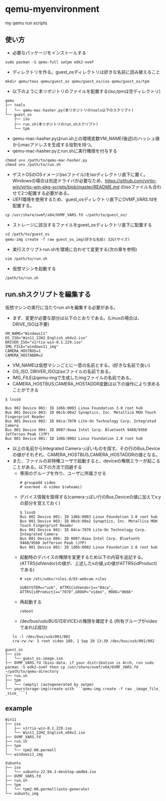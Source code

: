 # qemu-myenvironment
my qemu run scripts
## 使い方
- 必要なパッケージをインストールする
```
sudo pacman -S qemu-full swtpm edk2-ovmf
```
- ディレクトリを作る。guest_osディレクトリは好きな名前に読み替えること
```
mkdir qemu/toos qemu/guest_os qemu/guest_os/iso qemu/guest_os/tpm
```
- 以下のように本リポジトリのファイルを配置する(iso,tpmは空ディレクトリ)
```
qemu
├── tools
│   └── qemu-mac-hasher.py(本リポジトリのtools以下のスクリプト)
└── guest_os
    ├── iso
    ├── run.sh(本リポジトリのrun.shスクリプト)
    └── tpm
```
- qemu-mac-hasher.pyはrun.sh上の環境変数VM_NAME(後述)のハッシュ値からmacアドレスを生成する役割を持つ。
- qemu-mac-hasher.pyとrun.shに実行権限を付与する
```
chmod u+x /path/to/qemu-mac-hasher.py
chmod u+x /path/to/run.sh
```
- ゲストOSのOSイメージ(isoファイル)をisoディレクトリ直下に置く。Windowsの場合は別途ドライバが必要なため、https://github.com/virtio-win/virtio-win-pkg-scripts/blob/master/README.md のisoファイルも合わせて2つ配置する必要がある。
- UEFI環境を使用するため、guest_osディレクトリ直下にOVMF_VARS.fdを配置する。
```
cp /usr/share/ovmf/x64/OVMF_VARS.fd ~/path/to/guest_os/
```
- ストレージに該当するファイルをguest_osディレクトリ直下に配置する
```
cd /path/to/guest_os
qemu-img create -f raw guest_os_img(好きな名前) 32G(サイズ)
```
- 実行スクリプトrun.shを環境に合わせて変更する(次の章を参照)
```
vim /path/to/run.sh
```
- 仮想マシンを起動する
```
/path/to/run.sh
```
## run.shスクリプトを編集する
仮想マシンの実行に当たりrun.shを編集する必要がある。
- まず、変更が必要な部分は以下のとおりである。(Linuxの場合は、DRIVE_ISOは不要)
```
VM_NAME="Windows11"
OS_ISO="Win11_22H2_English_x64v2.iso"
DRIVER_ISO="virtio-win-0.1.229.iso"
IMG_FILE="windows11_img"
CAMERA_HOSTBUS=1
CAMERA_HOSTADDR=2
```
- VM_NAMEは仮想マシンごとに一意の名前とする。(好きな名前で良い)
- OS_ISO, DRIVER_ISOはisoファイルの名前である。
- IMG_FILEはqemu-imgで生成したimgファイルの名前である。
- CAMERA_HOSTBUS,CAMERA_HOSTADDR変数は以下の操作により求めることができる
```
$ lsusb

Bus 002 Device 001: ID 1d6b:0003 Linux Foundation 3.0 root hub
Bus 001 Device 003: ID 06cb:00a2 Synaptics, Inc. Metallica MOH Touch Fingerprint Reader
Bus 001 Device 002: ID 04ca:7070 Lite-On Technology Corp. Integrated Camera
Bus 001 Device 004: ID 8087:0aaa Intel Corp. Bluetooth 9460/9560 Jefferson Peak (JfP)
Bus 001 Device 001: ID 1d6b:0002 Linux Foundation 2.0 root hub
```
- 以上の名前からIntegrated Cameraっぽいものを探す。その行のBus,Deviceの値がそれぞれ、CAMERA_HOSTBUS,CAMERA_HOSTADDRの値となる。
- また、ファイルの非特権ユーザで起動すると、deviceの権限エラーが起こることがある。以下の方法で回避する
    - 専用のグループを作り、ユーザに所属させる
        ```
        # groupadd video
        # usermod -G video $(whoami)
        ```
    - デバイス情報を取得する(cameraっぽい行のBus,Deviceの値に加えてx:yの部分を覚えておく)
        ```
        $ lsusb
        Bus 002 Device 001: ID 1d6b:0003 Linux Foundation 3.0 root hub
        Bus 001 Device 003: ID 06cb:00a2 Synaptics, Inc. Metallica MOH Touch Fingerprint Reader
        Bus 001 Device 002: ID 04ca:7070 Lite-On Technology Corp. Integrated Camera
        Bus 001 Device 004: ID 8087:0aaa Intel Corp. Bluetooth 9460/9560 Jefferson Peak (JfP)
        Bus 001 Device 001: ID 1d6b:0002 Linux Foundation 2.0 root hub
        ```
    - 起動時のデバイスの権限を変更するため以下の内容を追記する。(ATTRS{idVendor}の値が、上述したxの値,yの値がATTRS{idProduct}である)
        ```
        # vim /etc/udev/rules.d/83-webcam.rules

        SUBSYSTEM=="usb", ATTRS{idVendor}=="04ca", ATTRS{idProduct}=="7070",GROUP="video", MODE="0666"
        ```
    - 再起動する
        ```
        reboot
        ```
    - /dev/bus/usb/${BUS}/${DEVICE}の権限を確認する (所有グループがvideoであれば成功)
    ```
    ls -l /dev/bus/usb/001/002
    crw-rw-rw- 1 root video 189, 1 Sep 20 13:39 /dev/bus/usb/001/002
    ```



```
guest_os
├── iso
│   └── guest_os-image.iso
├── OVMF_VARS.fd (bios-data. if your distribution is Arch, run sudo pacman -S edk2-ovmf then cp /usr/share/ovmf/x64/OVMF_VARS.fd ~/path/to/qemu-directory
├── run.sh
├── tpm
│   └── (empty) (autogenerated by swtpm)
└── yourstorage-img(create with ```qemu-img create -f raw _image_file_ _size_```)
```

## example
```
Win11
├── iso
│   ├── virtio-win-0.1.229.iso
│   └── Win11_22H2_English_x64v2.iso
├── OVMF_VARS.fd
├── run.sh
├── tpm
│   └── tpm2-00.permall
└── windows11_img
```
```
Xubuntu
├── iso
│   └── xubuntu-22.04.3-desktop-amd64.iso
├── OVMF_VARS.fd
├── run.sh
├── tpm
│   └── tpm2-00.permall(auto-generate)
└── xubuntu_img

```
